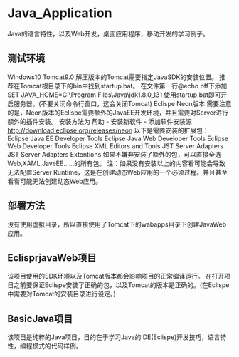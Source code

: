 # Java_Application
Java的语言特性，以及Web开发，桌面应用程序，移动开发的学习例子。

## 测试环境 
Windows10
Tomcat9.0
    解压版本的Tomcat需要指定JavaSDK的安装位置。
    推荐在Tomcat根目录下的bin中找到startup.bat。
    在文件第一行@echo off下添加
    SET JAVA_HOME=C:\Program Files\Java\jdk1.8.0_131
    使用startup.bat即可开启服务器。(不要关闭命令行窗口，这会关闭Tomcat)
Eclispe Neon版本
    需要注意的是，Neon版本的Eclispe需要额外的JavaEE开发环境，并且需要对Server进行额外的插件安装。
    安装方法为 帮助 - 安装新软件 - 添加软件安装源 http://download.eclipse.org/releases/neon
    以下是需要安装的扩展包：
        Eclipse Java EE Developer Tools
        Eclipse Java Web Developer Tools
        Eclipse Web Developer Tools
        Eclipse XML Editors and Tools
        JST Server Adapters
        JST Server Adapters Extentions
        如果不嫌弃安装了额外的包，可以直接全选Web,XAML,JaveEE……的所有包。
    注：如果没有安装以上的内容看可能会导致无法配置Server Runtime，这是在创建动态Web应用的一个必须过程。并且甚至看看可能无法创建动态Web应用。

## 部署方法
没有使用虚拟目录，所以直接使用了Tomcat下的wabapps目录下创建JavaWeb应用。

## EclisprjavaWeb项目
该项目使用的SDK环境以及Tomcat版本都会影响项目的正常编译运行。
在打开项目之前要保证Eclispe安装了正确的包，以及Tomcat的版本是正确的。(在Eclispe中需要对Tomcat的安装目录进行设定。)

## BasicJava项目
该项目是纯粹的Java项目，目的在于学习Java的IDE(Eclispe)开发技巧，语言特性，编程模式的代码样例。